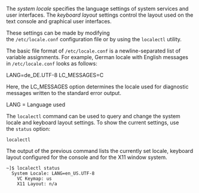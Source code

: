 
The _system locale_ specifies the language settings of system services and user interfaces. The _keyboard layout_ settings control the layout used on the text console and graphical user interfaces.

These settings can be made by modifying the `/etc/locale.conf` configuration file or by using the `localectl` utility.

The basic file format of `/etc/locale.conf` is a newline-separated list of variable assignments. For example, German locale with English messages in `/etc/locale.conf` looks as follows:

LANG=de_DE.UTF-8
LC_MESSAGES=C

Here, the LC_MESSAGES option determines the locale used for diagnostic messages written to the standard error output.

LANG = Language used

The `localectl` command can be used to query and change the system locale and keyboard layout settings. To show the current settings, use the `status` option:

```none
localectl
```

The output of the previous command lists the currently set locale, keyboard layout configured for the console and for the X11 window system.

```
~]$ localectl status
  System Locale: LANG=en_US.UTF-8
    VC Keymap: us
    X11 Layout: n/a
```
